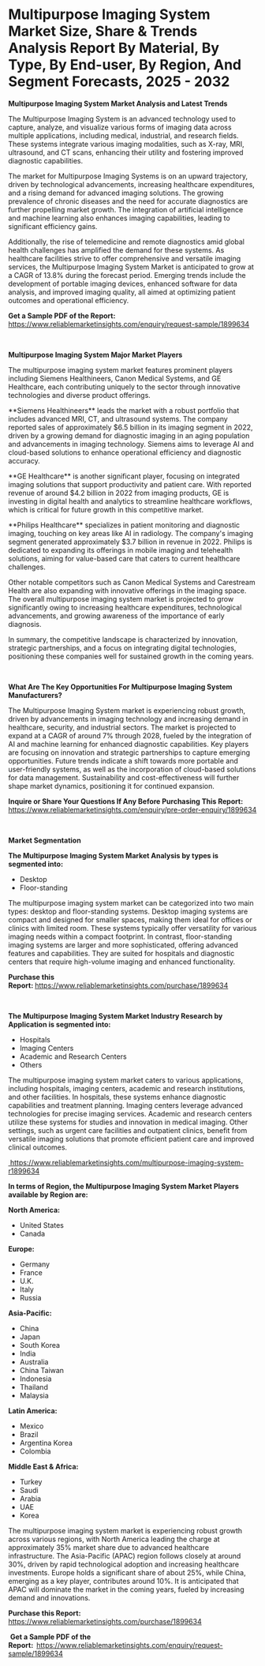 <p><h1>Multipurpose Imaging System Market Size, Share & Trends Analysis Report By Material, By Type, By End-user, By Region, And Segment Forecasts, 2025 - 2032</h1></p><p><strong>Multipurpose Imaging System Market Analysis and Latest Trends</strong></p>
<p><p>The Multipurpose Imaging System is an advanced technology used to capture, analyze, and visualize various forms of imaging data across multiple applications, including medical, industrial, and research fields. These systems integrate various imaging modalities, such as X-ray, MRI, ultrasound, and CT scans, enhancing their utility and fostering improved diagnostic capabilities.</p><p>The market for Multipurpose Imaging Systems is on an upward trajectory, driven by technological advancements, increasing healthcare expenditures, and a rising demand for advanced imaging solutions. The growing prevalence of chronic diseases and the need for accurate diagnostics are further propelling market growth. The integration of artificial intelligence and machine learning also enhances imaging capabilities, leading to significant efficiency gains.</p><p>Additionally, the rise of telemedicine and remote diagnostics amid global health challenges has amplified the demand for these systems. As healthcare facilities strive to offer comprehensive and versatile imaging services, the Multipurpose Imaging System Market is anticipated to grow at a CAGR of 13.8% during the forecast period. Emerging trends include the development of portable imaging devices, enhanced software for data analysis, and improved imaging quality, all aimed at optimizing patient outcomes and operational efficiency.</p></p>
<p><strong>Get a Sample PDF of the Report:&nbsp;</strong> <a href="https://www.reliablemarketinsights.com/enquiry/request-sample/1899634?utm_campaign=3002&utm_medium=2&utm_source=Github&utm_content=ia&utm_term=16042025&utm_id=multipurpose-imaging-system">https://www.reliablemarketinsights.com/enquiry/request-sample/1899634</a></p>
<p>&nbsp;</p>
<p><strong>Multipurpose Imaging System Major Market Players</strong></p>
<p><p>The multipurpose imaging system market features prominent players including Siemens Healthineers, Canon Medical Systems, and GE Healthcare, each contributing uniquely to the sector through innovative technologies and diverse product offerings.</p><p>**Siemens Healthineers** leads the market with a robust portfolio that includes advanced MRI, CT, and ultrasound systems. The company reported sales of approximately $6.5 billion in its imaging segment in 2022, driven by a growing demand for diagnostic imaging in an aging population and advancements in imaging technology. Siemens aims to leverage AI and cloud-based solutions to enhance operational efficiency and diagnostic accuracy.</p><p>**GE Healthcare** is another significant player, focusing on integrated imaging solutions that support productivity and patient care. With reported revenue of around $4.2 billion in 2022 from imaging products, GE is investing in digital health and analytics to streamline healthcare workflows, which is critical for future growth in this competitive market.</p><p>**Philips Healthcare** specializes in patient monitoring and diagnostic imaging, touching on key areas like AI in radiology. The company's imaging segment generated approximately $3.7 billion in revenue in 2022. Philips is dedicated to expanding its offerings in mobile imaging and telehealth solutions, aiming for value-based care that caters to current healthcare challenges.</p><p>Other notable competitors such as Canon Medical Systems and Carestream Health are also expanding with innovative offerings in the imaging space. The overall multipurpose imaging system market is projected to grow significantly owing to increasing healthcare expenditures, technological advancements, and growing awareness of the importance of early diagnosis.</p><p>In summary, the competitive landscape is characterized by innovation, strategic partnerships, and a focus on integrating digital technologies, positioning these companies well for sustained growth in the coming years.</p></p>
<p>&nbsp;</p>
<p><strong>What Are The Key Opportunities For Multipurpose Imaging System Manufacturers?</strong></p>
<p><p>The Multipurpose Imaging System market is experiencing robust growth, driven by advancements in imaging technology and increasing demand in healthcare, security, and industrial sectors. The market is projected to expand at a CAGR of around 7% through 2028, fueled by the integration of AI and machine learning for enhanced diagnostic capabilities. Key players are focusing on innovation and strategic partnerships to capture emerging opportunities. Future trends indicate a shift towards more portable and user-friendly systems, as well as the incorporation of cloud-based solutions for data management. Sustainability and cost-effectiveness will further shape market dynamics, positioning it for continued expansion.</p></p>
<p><strong>Inquire or Share Your Questions If Any Before Purchasing This Report:</strong> <a href="https://www.reliablemarketinsights.com/enquiry/pre-order-enquiry/1899634?utm_campaign=3002&utm_medium=2&utm_source=Github&utm_content=ia&utm_term=16042025&utm_id=multipurpose-imaging-system">https://www.reliablemarketinsights.com/enquiry/pre-order-enquiry/1899634</a></p>
<p>&nbsp;</p>
<p><strong>Market Segmentation</strong></p>
<p><strong>The Multipurpose Imaging System Market Analysis by types is segmented into:</strong></p>
<p><ul><li>Desktop</li><li>Floor-standing</li></ul></p>
<p><p>The multipurpose imaging system market can be categorized into two main types: desktop and floor-standing systems. Desktop imaging systems are compact and designed for smaller spaces, making them ideal for offices or clinics with limited room. These systems typically offer versatility for various imaging needs within a compact footprint. In contrast, floor-standing imaging systems are larger and more sophisticated, offering advanced features and capabilities. They are suited for hospitals and diagnostic centers that require high-volume imaging and enhanced functionality.</p></p>
<p><strong>Purchase this Report:&nbsp;</strong><a href="https://www.reliablemarketinsights.com/purchase/1899634?utm_campaign=3002&utm_medium=2&utm_source=Github&utm_content=ia&utm_term=16042025&utm_id=multipurpose-imaging-system">https://www.reliablemarketinsights.com/purchase/1899634</a></p>
<p>&nbsp;</p>
<p><strong>The Multipurpose Imaging System Market Industry Research by Application is segmented into:</strong></p>
<p><ul><li>Hospitals</li><li>Imaging Centers</li><li>Academic and Research Centers</li><li>Others</li></ul></p>
<p><p>The multipurpose imaging system market caters to various applications, including hospitals, imaging centers, academic and research institutions, and other facilities. In hospitals, these systems enhance diagnostic capabilities and treatment planning. Imaging centers leverage advanced technologies for precise imaging services. Academic and research centers utilize these systems for studies and innovation in medical imaging. Other settings, such as urgent care facilities and outpatient clinics, benefit from versatile imaging solutions that promote efficient patient care and improved clinical outcomes.</p></p>
<p><a href="https://www.reliablemarketinsights.com/multipurpose-imaging-system-r1899634?utm_campaign=3002&utm_medium=2&utm_source=Github&utm_content=ia&utm_term=16042025&utm_id=multipurpose-imaging-system">&nbsp;https://www.reliablemarketinsights.com/multipurpose-imaging-system-r1899634</a></p>
<p><strong>In terms of Region, the Multipurpose Imaging System Market Players available by Region are:</strong></p>
<p>
    <p> <strong> North America: </strong>
        <ul>
            <li>United States</li>
            <li>Canada</li>
        </ul>
        </p> 
    <p> <strong> Europe: </strong>
        <ul>
            <li>Germany</li>
            <li>France</li>
            <li>U.K.</li>
            <li>Italy</li>
            <li>Russia</li>
        </ul>
        </p> 
    <p> <strong> Asia-Pacific: </strong>
        <ul>
            <li>China</li>
            <li>Japan</li>
            <li>South Korea</li>
            <li>India</li>
            <li>Australia</li>
            <li>China Taiwan</li>
            <li>Indonesia</li>
            <li>Thailand</li>
            <li>Malaysia</li>
        </ul>
        </p> 
    <p> <strong> Latin America: </strong>
        <ul>
            <li>Mexico</li>
            <li>Brazil</li>
            <li>Argentina Korea</li>
            <li>Colombia</li>
        </ul>
        </p> 
    <p> <strong> Middle East & Africa: </strong>
        <ul>
            <li>Turkey</li>
            <li>Saudi</li>
            <li>Arabia</li>
            <li>UAE</li>
            <li>Korea</li>
        </ul>
    </p>
    </p>
<p><p>The multipurpose imaging system market is experiencing robust growth across various regions, with North America leading the charge at approximately 35% market share due to advanced healthcare infrastructure. The Asia-Pacific (APAC) region follows closely at around 30%, driven by rapid technological adoption and increasing healthcare investments. Europe holds a significant share of about 25%, while China, emerging as a key player, contributes around 10%. It is anticipated that APAC will dominate the market in the coming years, fueled by increasing demand and innovations.</p></p>
<p><strong>Purchase this Report: </strong><a href="https://www.reliablemarketinsights.com/purchase/1899634?utm_campaign=3002&utm_medium=2&utm_source=Github&utm_content=ia&utm_term=16042025&utm_id=multipurpose-imaging-system">https://www.reliablemarketinsights.com/purchase/1899634</a></p>
<p>&nbsp;<strong>Get a Sample PDF of the Report:&nbsp;&nbsp;</strong><a href="https://www.reliablemarketinsights.com/enquiry/request-sample/1899634?utm_campaign=3002&utm_medium=2&utm_source=Github&utm_content=ia&utm_term=16042025&utm_id=multipurpose-imaging-system">https://www.reliablemarketinsights.com/enquiry/request-sample/1899634</a></p>
<p><strong></strong></p>
<p><p></p><p></p><p></p></p>